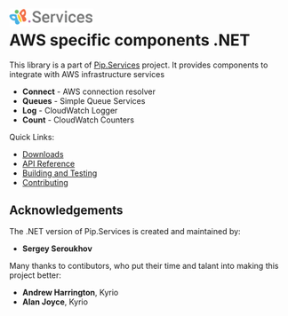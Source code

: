 # <img src="https://github.com/pip-services/pip-services/raw/master/design/Logo.png" alt="Pip.Services Logo" style="max-width:30%"> <br/> AWS specific components .NET

This library is a part of [Pip.Services](https://github.com/pip-services/pip-services) project.
It provides components to integrate with AWS infrastructure services

- **Connect** - AWS connection resolver
- **Queues** - Simple Queue Services
- **Log** - CloudWatch Logger
- **Count** - CloudWatch Counters

Quick Links:

* [Downloads](https://github.com/pip-services3-dotnet/pip-services3-aws-dotnet/blob/master/doc/Downloads.md)
* [API Reference](https://pip-services3-dotnet.github.io/pip-services3-aws-dotnet/)
* [Building and Testing](https://github.com/pip-services3-dotnet/pip-services3-aws-dotnet/blob/master/doc/Development.md)
* [Contributing](https://github.com/pip-services3-dotnet/pip-services3-aws-dotnet/blob/master/doc/Development.md/#contrib)

## Acknowledgements

The .NET version of Pip.Services is created and maintained by:
- **Sergey Seroukhov**

Many thanks to contibutors, who put their time and talant into making this project better:
- **Andrew Harrington**, Kyrio
- **Alan Joyce**, Kyrio
